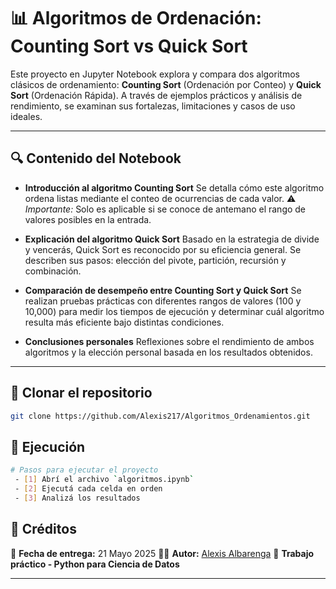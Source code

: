 # 📊 Algoritmos de Ordenación: Counting Sort vs Quick Sort

Este proyecto en Jupyter Notebook explora y compara dos algoritmos clásicos de ordenamiento: **Counting Sort** (Ordenación por Conteo) y **Quick Sort** (Ordenación Rápida). A través de ejemplos prácticos y análisis de rendimiento, se examinan sus fortalezas, limitaciones y casos de uso ideales.

---

## 🔍 Contenido del Notebook

- **Introducción al algoritmo Counting Sort**
  Se detalla cómo este algoritmo ordena listas mediante el conteo de ocurrencias de cada valor.
  ⚠️ _Importante:_ Solo es aplicable si se conoce de antemano el rango de valores posibles en la entrada.

- **Explicación del algoritmo Quick Sort**
  Basado en la estrategia de divide y vencerás, Quick Sort es reconocido por su eficiencia general.
  Se describen sus pasos: elección del pivote, partición, recursión y combinación.

- **Comparación de desempeño entre Counting Sort y Quick Sort**
  Se realizan pruebas prácticas con diferentes rangos de valores (100 y 10,000) para medir los tiempos de ejecución y determinar cuál algoritmo resulta más eficiente bajo distintas condiciones.

- **Conclusiones personales**
  Reflexiones sobre el rendimiento de ambos algoritmos y la elección personal basada en los resultados obtenidos.

---

## 📂 Clonar el repositorio

```bash
git clone https://github.com/Alexis217/Algoritmos_Ordenamientos.git
```

## 🚀 Ejecución

```bash
# Pasos para ejecutar el proyecto
 - [1] Abrí el archivo `algoritmos.ipynb`
 - [2] Ejecutá cada celda en orden
 - [3] Analizá los resultados
```

## 📌 Créditos

📅 **Fecha de entrega:** 21 Mayo 2025
👨‍💻 **Autor:** [Alexis Albarenga](https://github.com/Alexis217)
🏫 **Trabajo práctico - Python para Ciencia de Datos**

---
